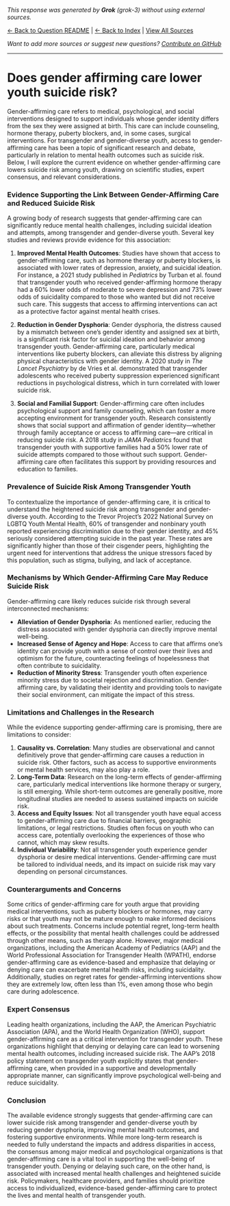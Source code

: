 <!-- 
Generated by: grok
Model: grok-3
Prompt type: default
Generated at: 2025-06-13T09:28:36.118727
-->

*This response was generated by **Grok** (grok-3) without using external sources.*

[← Back to Question README](README.md) | [← Back to Index](../README.md) | [View All Sources](../allsources.md)

*Want to add more sources or suggest new questions? [Contribute on GitHub](https://github.com/justinwest/SuggestedSources)*

---

# Does gender affirming care lower youth suicide risk?

Gender-affirming care refers to medical, psychological, and social interventions designed to support individuals whose gender identity differs from the sex they were assigned at birth. This care can include counseling, hormone therapy, puberty blockers, and, in some cases, surgical interventions. For transgender and gender-diverse youth, access to gender-affirming care has been a topic of significant research and debate, particularly in relation to mental health outcomes such as suicide risk. Below, I will explore the current evidence on whether gender-affirming care lowers suicide risk among youth, drawing on scientific studies, expert consensus, and relevant considerations.

### Evidence Supporting the Link Between Gender-Affirming Care and Reduced Suicide Risk
A growing body of research suggests that gender-affirming care can significantly reduce mental health challenges, including suicidal ideation and attempts, among transgender and gender-diverse youth. Several key studies and reviews provide evidence for this association:

1. **Improved Mental Health Outcomes**: Studies have shown that access to gender-affirming care, such as hormone therapy or puberty blockers, is associated with lower rates of depression, anxiety, and suicidal ideation. For instance, a 2021 study published in *Pediatrics* by Turban et al. found that transgender youth who received gender-affirming hormone therapy had a 60% lower odds of moderate to severe depression and 73% lower odds of suicidality compared to those who wanted but did not receive such care. This suggests that access to affirming interventions can act as a protective factor against mental health crises.

2. **Reduction in Gender Dysphoria**: Gender dysphoria, the distress caused by a mismatch between one’s gender identity and assigned sex at birth, is a significant risk factor for suicidal ideation and behavior among transgender youth. Gender-affirming care, particularly medical interventions like puberty blockers, can alleviate this distress by aligning physical characteristics with gender identity. A 2020 study in *The Lancet Psychiatry* by de Vries et al. demonstrated that transgender adolescents who received puberty suppression experienced significant reductions in psychological distress, which in turn correlated with lower suicide risk.

3. **Social and Familial Support**: Gender-affirming care often includes psychological support and family counseling, which can foster a more accepting environment for transgender youth. Research consistently shows that social support and affirmation of gender identity—whether through family acceptance or access to affirming care—are critical in reducing suicide risk. A 2018 study in *JAMA Pediatrics* found that transgender youth with supportive families had a 50% lower rate of suicide attempts compared to those without such support. Gender-affirming care often facilitates this support by providing resources and education to families.

### Prevalence of Suicide Risk Among Transgender Youth
To contextualize the importance of gender-affirming care, it is critical to understand the heightened suicide risk among transgender and gender-diverse youth. According to the Trevor Project’s 2022 National Survey on LGBTQ Youth Mental Health, 60% of transgender and nonbinary youth reported experiencing discrimination due to their gender identity, and 45% seriously considered attempting suicide in the past year. These rates are significantly higher than those of their cisgender peers, highlighting the urgent need for interventions that address the unique stressors faced by this population, such as stigma, bullying, and lack of acceptance.

### Mechanisms by Which Gender-Affirming Care May Reduce Suicide Risk
Gender-affirming care likely reduces suicide risk through several interconnected mechanisms:
- **Alleviation of Gender Dysphoria**: As mentioned earlier, reducing the distress associated with gender dysphoria can directly improve mental well-being.
- **Increased Sense of Agency and Hope**: Access to care that affirms one’s identity can provide youth with a sense of control over their lives and optimism for the future, counteracting feelings of hopelessness that often contribute to suicidality.
- **Reduction of Minority Stress**: Transgender youth often experience minority stress due to societal rejection and discrimination. Gender-affirming care, by validating their identity and providing tools to navigate their social environment, can mitigate the impact of this stress.

### Limitations and Challenges in the Research
While the evidence supporting gender-affirming care is promising, there are limitations to consider:
1. **Causality vs. Correlation**: Many studies are observational and cannot definitively prove that gender-affirming care causes a reduction in suicide risk. Other factors, such as access to supportive environments or mental health services, may also play a role.
2. **Long-Term Data**: Research on the long-term effects of gender-affirming care, particularly medical interventions like hormone therapy or surgery, is still emerging. While short-term outcomes are generally positive, more longitudinal studies are needed to assess sustained impacts on suicide risk.
3. **Access and Equity Issues**: Not all transgender youth have equal access to gender-affirming care due to financial barriers, geographic limitations, or legal restrictions. Studies often focus on youth who can access care, potentially overlooking the experiences of those who cannot, which may skew results.
4. **Individual Variability**: Not all transgender youth experience gender dysphoria or desire medical interventions. Gender-affirming care must be tailored to individual needs, and its impact on suicide risk may vary depending on personal circumstances.

### Counterarguments and Concerns
Some critics of gender-affirming care for youth argue that providing medical interventions, such as puberty blockers or hormones, may carry risks or that youth may not be mature enough to make informed decisions about such treatments. Concerns include potential regret, long-term health effects, or the possibility that mental health challenges could be addressed through other means, such as therapy alone. However, major medical organizations, including the American Academy of Pediatrics (AAP) and the World Professional Association for Transgender Health (WPATH), endorse gender-affirming care as evidence-based and emphasize that delaying or denying care can exacerbate mental health risks, including suicidality. Additionally, studies on regret rates for gender-affirming interventions show they are extremely low, often less than 1%, even among those who begin care during adolescence.

### Expert Consensus
Leading health organizations, including the AAP, the American Psychiatric Association (APA), and the World Health Organization (WHO), support gender-affirming care as a critical intervention for transgender youth. These organizations highlight that denying or delaying care can lead to worsening mental health outcomes, including increased suicide risk. The AAP’s 2018 policy statement on transgender youth explicitly states that gender-affirming care, when provided in a supportive and developmentally appropriate manner, can significantly improve psychological well-being and reduce suicidality.

### Conclusion
The available evidence strongly suggests that gender-affirming care can lower suicide risk among transgender and gender-diverse youth by reducing gender dysphoria, improving mental health outcomes, and fostering supportive environments. While more long-term research is needed to fully understand the impacts and address disparities in access, the consensus among major medical and psychological organizations is that gender-affirming care is a vital tool in supporting the well-being of transgender youth. Denying or delaying such care, on the other hand, is associated with increased mental health challenges and heightened suicide risk. Policymakers, healthcare providers, and families should prioritize access to individualized, evidence-based gender-affirming care to protect the lives and mental health of transgender youth.